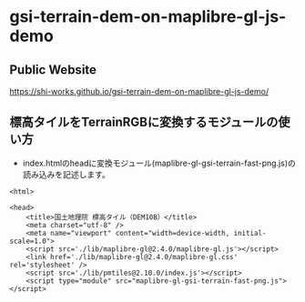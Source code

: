 # gsi-terrain-dem-on-maplibre-gl-js-demo
## Public Website
https://shi-works.github.io/gsi-terrain-dem-on-maplibre-gl-js-demo/

## 標高タイルをTerrainRGBに変換するモジュールの使い方
- index.htmlのheadに変換モジュール(maplibre-gl-gsi-terrain-fast-png.js)の読み込みを記述します。
```
<html>

<head>
    <title>国土地理院 標高タイル（DEM10B）</title>
    <meta charset="utf-8" />
    <meta name="viewport" content="width=device-width, initial-scale=1.0">
    <script src='./lib/maplibre-gl@2.4.0/maplibre-gl.js'></script>
    <link href='./lib/maplibre-gl@2.4.0/maplibre-gl.css' rel='stylesheet' />
    <script src='./lib/pmtiles@2.10.0/index.js'></script>
    <script type="module" src="maplibre-gl-gsi-terrain-fast-png.js"></script>
```

